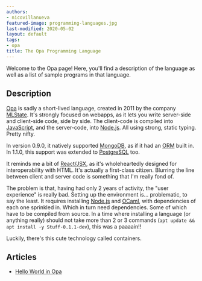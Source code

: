 ```yaml
---
authors:
- nicovillanueva
featured-image: programming-languages.jpg
last-modified: 2020-05-02
layout: default
tags:
- opa
title: The Opa Programming Language
---
```


Welcome to the Opa page! Here, you'll find a description of the language as well as a list of sample programs in that language.

## Description

[Opa][1] is sadly a short-lived language, created in 2011 by the company [MLState][2].
It's strongly focused on webapps, as it lets you write server-side and client-side
code, side by side. The client-code is compiled into [JavaScript][3], and the server-code,
into [Node.js][4]. All using strong, static typing. Pretty nifty.

In version 0.9.0, it natively supported [MongoDB][5], as if it had an [ORM][6] built in.
In 1.1.0, this support was extended to [PostgreSQL][7] too.

It reminds me a bit of [React/JSX][9], as it's wholeheartedly designed for interoperability
with HTML. It's actually a first-class citizen. Blurring the line between client
and server code is something that I'm really fond of.

The problem is that, having had only 2 years of activity, the "user experience"
is really bad. Setting up the environment is... problematic, to say the least. It
requires installing [Node.js][4] and [OCaml][9], with dependencies of each one sprinkled in.
Which in turn need dependencies. Some of which have to be compiled from source.
In a time where installing a language (or anything really) should not take more
than 2 or 3 commands (`apt update && apt install -y Stuff-0.1.1-dev`), this was a
paaaain!!

Luckily, there's this cute technology called containers.

[1]: https://en.wikipedia.org/wiki/Opa_(programming_language)
[2]: https://www.crunchbase.com/organization/mlstate
[3]: https://en.wikipedia.org/wiki/JavaScript
[4]: https://en.wikipedia.org/wiki/Node.js
[5]: https://en.wikipedia.org/wiki/MongoDB
[6]: https://en.wikipedia.org/wiki/Object%E2%80%93relational_mapping
[7]: https://en.wikipedia.org/wiki/PostgreSQL
[8]: https://legacy.reactjs.org/docs/introducing-jsx.html
[9]: https://en.wikipedia.org/wiki/OCaml


## Articles

- [Hello World in Opa](https://sampleprograms.io/projects/hello-world/opa)